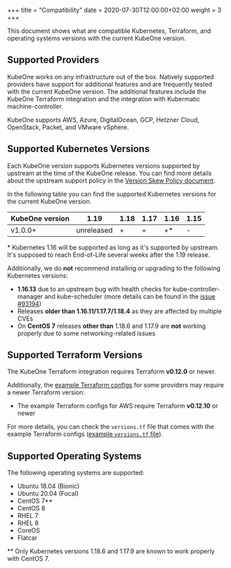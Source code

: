 +++
title = "Compatibility"
date = 2020-07-30T12:00:00+02:00
weight = 3
+++

This document shows what are compatible Kubernetes, Terraform, and operating
systems versions with the current KubeOne version.

## Supported Providers

KubeOne works on any infrastructure out of the box. Natively supported
providers have support for additional features and are frequently tested with
the current KubeOne version. The additional features include the KubeOne
Terraform integration and the integration with Kubermatic machine-controller.

KubeOne supports AWS, Azure, DigitalOcean, GCP, Hetzner Cloud,
OpenStack, Packet, and VMware vSphere.

## Supported Kubernetes Versions

Each KubeOne version supports Kubernetes versions supported by upstream at the
time of the KubeOne release. You can find more details about the upstream
support policy in the [Version Skew Policy document][upstream-supported-versions].

In the following table you can find the supported Kubernetes versions for the
current KubeOne version.


| KubeOne version | 1.19       | 1.18 | 1.17 | 1.16 | 1.15 |
| --------------- | ---------- | ---- | ---- | ---- | ---- |
| v1.0.0+         | unreleased | +    | +    | +*   | -    |

\* Kubernetes 1.16 will be supported as long as it's supported by upstream.
It's supposed to reach End-of-Life several weeks after the 1.19 release.

Additionally, we do **not** recommend installing or upgrading to the following
Kubernetes versions:

* **1.16.13** due to an upstream bug with health checks for
  kube-controller-manager and kube-scheduler (more details can be found in the
  [issue #93194][kubernetes-issue-93194])
* Releases **older than 1.16.11/1.17.7/1.18.4** as they are affected by
  multiple CVEs
* On **CentOS 7** releases **other than** 1.18.6 and 1.17.9 are **not**
  working properly due to some networking-related issues

## Supported Terraform Versions

The KubeOne Terraform integration requires Terraform **v0.12.0** or newer.

Additionally, the [example Terraform configs][terraform-configs] for some
providers may require a newer Terraform version:

* The example Terraform configs for AWS require Terraform **v0.12.10** or newer

For more details, you can check the `versions.tf` file that comes with the
example Terraform configs ([example `versions.tf` file][aws-versions-tf]).

## Supported Operating Systems

The following operating systems are supported:

* Ubuntu 18.04 (Bionic)
* Ubuntu 20.04 (Focal)
* CentOS 7**
* CentOS 8
* RHEL 7
* RHEL 8
* CoreOS
* Flatcar

\*\* Only Kubernetes versions 1.18.6 and 1.17.9 are known to work properly with
CentOS 7.

[upstream-supported-versions]: https://kubernetes.io/docs/setup/release/version-skew-policy/#supported-versions
[kubernetes-issue-93194]: https://github.com/kubernetes/kubernetes/issues/93194
[terraform-configs]: https://github.com/kubermatic/kubeone/tree/master/examples/terraform
[aws-versions-tf]: https://github.com/kubermatic/kubeone/blob/master/examples/terraform/aws/versions.tf
